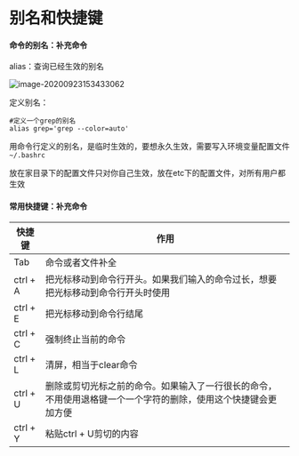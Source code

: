 # 别名和快捷键

#### 命令的别名：补充命令

alias：查询已经生效的别名

![image-20200923153433062](C:\Users\qliu\AppData\Roaming\Typora\typora-user-images\image-20200923153433062.png)



定义别名：

```shell
#定义一个grep的别名
alias grep='grep --color=auto'
```



用命令行定义的别名，是临时生效的，要想永久生效，需要写入环境变量配置文件`~/.bashrc`

放在家目录下的配置文件只对你自己生效，放在etc下的配置文件，对所有用户都生效





#### 常用快捷键：补充命令

| 快捷键   | 作用                                                         |
| -------- | ------------------------------------------------------------ |
| Tab      | 命令或者文件补全                                             |
| ctrl + A | 把光标移动到命令行开头。如果我们输入的命令过长，想要把光标移动到命令行开头时使用 |
| ctrl + E | 把光标移动到命令行结尾                                       |
| ctrl + C | 强制终止当前的命令                                           |
| ctrl + L | 清屏，相当于clear命令                                        |
| ctrl + U | 删除或剪切光标之前的命令。如果输入了一行很长的命令，不用使用退格键一个一个字符的删除，使用这个快捷键会更加方便 |
| ctrl + Y | 粘贴ctrl + U剪切的内容                                       |

